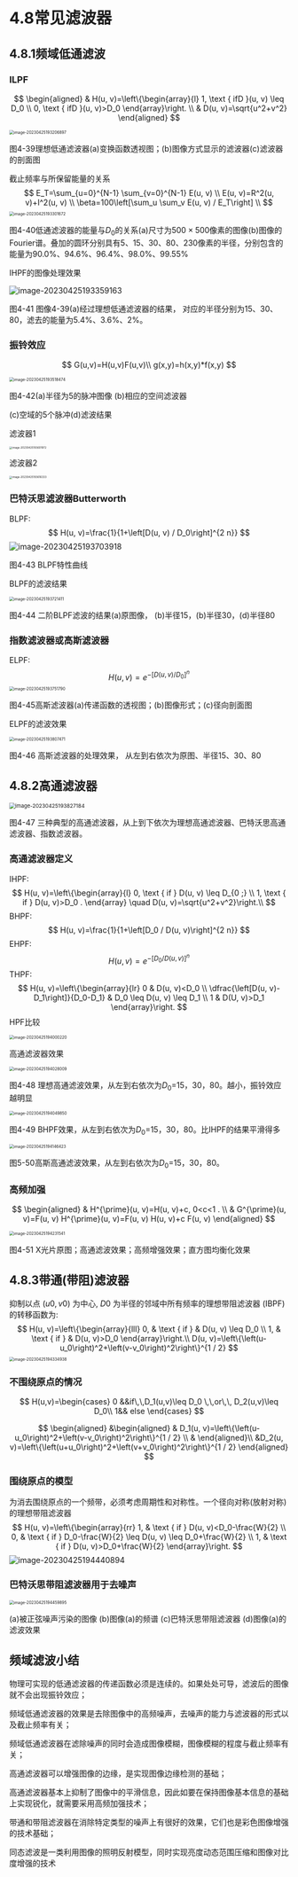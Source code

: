 # 4.8常见滤波器

## 4.8.1频域低通滤波

### ILPF

$$
\begin{aligned}
&  H(u, v)=\left\{\begin{array}{l}
1, \text { ifD }(u, v) \leq D_0 \\
0, \text { ifD }(u, v)>D_0
\end{array}\right. \\
& D(u, v)=\sqrt{u^2+v^2}
\end{aligned}
$$

<img src="https://mypic-1312707183.cos.ap-nanjing.myqcloud.com/image-20230425193206897.png" alt="image-20230425193206897" style="zoom:50%;" />

图4-39理想低通滤波器(a)变换函数透视图；(b)图像方式显示的滤波器(c)滤波器的剖面图

截止频率与所保留能量的关系
$$
 E_T=\sum_{u=0}^{N-1} \sum_{v=0}^{N-1} E(u, v) \\
E(u, v)=R^2(u, v)+I^2(u, v) \\
 \beta=100\left[\sum_u \sum_v E(u, v) / E_T\right] \\
$$
<img src="https://mypic-1312707183.cos.ap-nanjing.myqcloud.com/image-20230425193301672.png" alt="image-20230425193301672" style="zoom:50%;" />



图4-40低通滤波器的能量与$D_0$的关系(a)尺寸为$500\times500$像素的图像(b)图像的Fourier谱。叠加的圆环分别具有5、15、30、80、230像素的半径，分别包含的能量为90.0%、94.6%、96.4%、98.0%、99.55%

IHPF的图像处理效果

![image-20230425193359163](https://mypic-1312707183.cos.ap-nanjing.myqcloud.com/image-20230425193359163.png)

图4-41  图像4-39(a)经过理想低通滤波器的结果，
对应的半径分别为15、30、80，滤去的能量为5.4%、3.6%、2%。

### 振铃效应

$$
G(u,v)=H(u,v)F(u,v)\\
g(x,y)=h(x,y)*f(x,y)
$$



<img src="https://mypic-1312707183.cos.ap-nanjing.myqcloud.com/image-20230425193518474.png" alt="image-20230425193518474" style="zoom:50%;" />

图4-42(a)半径为5的脉冲图像   (b)相应的空间滤波器    

(c)空域的5个脉冲(d)滤波结果

滤波器1

<img src="https://mypic-1312707183.cos.ap-nanjing.myqcloud.com/image-20230425193601972.png" alt="image-20230425193601972" style="zoom: 33%;" />

滤波器2

<img src="C:/Users/16955/AppData/Roaming/Typora/typora-user-images/image-20230425193616333.png" alt="image-20230425193616333" style="zoom:33%;" />

### 巴特沃思滤波器Butterworth

BLPF:
$$
H(u, v)=\frac{1}{1+\left[D(u, v) / D_0\right]^{2 n}}
$$
![image-20230425193703918](https://mypic-1312707183.cos.ap-nanjing.myqcloud.com/image-20230425193703918.png)

图4-43  BLPF特性曲线

BLPF的滤波结果

<img src="https://mypic-1312707183.cos.ap-nanjing.myqcloud.com/image-20230425193721411.png" alt="image-20230425193721411" style="zoom:50%;" />

图4-44  二阶BLPF滤波的结果(a)原图像，
(b)半径15，(b)半径30，(d)半径80

### 指数滤波器或高斯滤波器

ELPF:
$$
H(u, v)=e^{-\left[D(u, v) / D_0\right]^n}
$$
<img src="https://mypic-1312707183.cos.ap-nanjing.myqcloud.com/image-20230425193751790.png" alt="image-20230425193751790" style="zoom:50%;" />

图4-45高斯滤波器(a)传递函数的透视图；(b)图像形式；(c)径向剖面图

ELPF的滤波效果

<img src="https://mypic-1312707183.cos.ap-nanjing.myqcloud.com/image-20230425193807471.png" alt="image-20230425193807471" style="zoom:50%;" />

图4-46       高斯滤波器的处理效果，
从左到右依次为原图、半径15、30、80

## 4.8.2高通滤波器

<img src="https://mypic-1312707183.cos.ap-nanjing.myqcloud.com/image-20230425193827184.png" alt="image-20230425193827184" style="zoom: 67%;" />

图4-47 三种典型的高通滤波器，从上到下依次为理想高通滤波器、巴特沃思高通滤波器、指数滤波器。

### 高通滤波器定义

IHPF:
$$
 H(u, v)=\left\{\begin{array}{l}
0, \text { if } D(u, v) \leq D_{0 ;} \\
1, \text { if } D(u, v)>D_0 .
\end{array} \quad D(u, v)=\sqrt{u^2+v^2}\right.\\
$$
BHPF:
$$
H(u, v)=\frac{1}{1+\left[D_0 / D(u, v)\right]^{2 n}}
$$
EHPF:
$$
H(u, v)=e^{-\left[D_0 / D(u, v)\right]^{n}}
$$
THPF:
$$
H(u, v)=\left\{\begin{array}{lr}
0 & D(u, v)<D_0 \\
\dfrac{\left[D(u, v)-D_1\right]}{D_0-D_1} & D_0 \leq D(u, v) \leq D_1 \\
1 & D(U, v)>D_1
\end{array}\right.
$$
HPF比较

<img src="https://mypic-1312707183.cos.ap-nanjing.myqcloud.com/image-20230425194000220.png" alt="image-20230425194000220" style="zoom:50%;" />

高通滤波器效果

<img src="https://mypic-1312707183.cos.ap-nanjing.myqcloud.com/image-20230425194028009.png" alt="image-20230425194028009" style="zoom:50%;" />

图4-48   理想高通滤波效果，从左到右依次为$D_0$=15，30，80。越小，振铃效应越明显

<img src="https://mypic-1312707183.cos.ap-nanjing.myqcloud.com/image-20230425194049850.png" alt="image-20230425194049850" style="zoom:50%;" />

图4-49  BHPF效果，从左到右依次为$D_0$=15，30，80。比IHPF的结果平滑得多

<img src="https://mypic-1312707183.cos.ap-nanjing.myqcloud.com/image-20230425194146423.png" alt="image-20230425194146423" style="zoom:50%;" />

图5-50高斯高通滤波效果，从左到右依次为$D_0$=15，30，80。

### 高频加强

$$
\begin{aligned}
& H^{\prime}(u, v)=H(u, v)+c, 0<c<1 . \\
& G^{\prime}(u, v)=F(u, v) H^{\prime}(u, v)=F(u, v) H(u, v)+c F(u, v)
\end{aligned}
$$

<img src="https://mypic-1312707183.cos.ap-nanjing.myqcloud.com/image-20230425194231541.png" alt="image-20230425194231541" style="zoom:50%;" />

图4-51   X光片原图；高通滤波效果；高频增强效果；直方图均衡化效果

## 4.8.3带通(带阻)滤波器

抑制以点 $(u 0, v 0)$ 为中心, $D 0$ 为半径的邻域中所有频率的理想带阻滤波器 (IBPF) 的转移函数为:
$$
H(u, v)=\left\{\begin{array}{lll}
0, & \text { if } & D(u, v) \leq D_0 \\
1, & \text { if } & D(u, v)>D_0
\end{array}\right.\\
D(u, v)=\left\{\left(u-u_0\right)^2+\left(v-v_0\right)^2\right\}^{1 / 2}
$$
<img src="https://mypic-1312707183.cos.ap-nanjing.myqcloud.com/image-20230425194334938.png" alt="image-20230425194334938" style="zoom:50%;" />

### 不围绕原点的情况

$$
H(u,v)=\begin{cases}
0 &&if\,\,D_1(u,v)\leq D_0 \,\,or\,\, D_2(u,v)\leq D_0\\
1&& else
\end{cases}
$$


$$
\begin{aligned}
&\begin{aligned}
& D_1(u, v)=\left\{\left(u-u_0\right)^2+\left(v-v_0\right)^2\right\}^{1 / 2} \\
&
\end{aligned}\\
&D_2(u, v)=\left\{\left(u+u_0\right)^2+\left(v+v_0\right)^2\right\}^{1 / 2}
\end{aligned}
$$

### 围绕原点的模型

为消去围绕原点的一个频带，必须考虑周期性和对称性。一个径向对称(放射对称)的理想带阻滤波器
$$
H(u, v)=\left\{\begin{array}{rr}
1, & \text { if } D(u, v)<D_0-\frac{W}{2} \\
0, & \text { if } D_0-\frac{W}{2} \leq D(u, v) \leq D_0+\frac{W}{2} \\
1, & \text { if } D(u, v)>D_0+\frac{W}{2}
\end{array}\right.
$$
![image-20230425194440894](https://mypic-1312707183.cos.ap-nanjing.myqcloud.com/image-20230425194440894.png)

### 巴特沃思带阻滤波器用于去噪声

<img src="https://mypic-1312707183.cos.ap-nanjing.myqcloud.com/image-20230425194459895.png" alt="image-20230425194459895" style="zoom:50%;" />

(a)被正弦噪声污染的图像   (b)图像(a)的频谱     (c)巴特沃思带阻滤波器 (d)图像(a)的滤波效果

## 频域滤波小结

物理可实现的低通滤波器的传递函数必须是连续的。如果处处可导，滤波后的图像就不会出现振铃效应；

频域低通滤波器的效果是去除图像中的高频噪声，去噪声的能力与滤波器的形式以及截止频率有关；

频域低通滤波器在滤除噪声的同时会造成图像模糊，图像模糊的程度与截止频率有关；

高通滤波器可以增强图像的边缘，是实现图像边缘检测的基础；

高通滤波器基本上抑制了图像中的平滑信息，因此如要在保持图像基本信息的基础上实现锐化，就需要采用高频加强技术；

带通和带阻滤波器在消除特定类型的噪声上有很好的效果，它们也是彩色图像增强的技术基础；

同态滤波是一类利用图像的照明反射模型，同时实现亮度动态范围压缩和图像对比度增强的技术